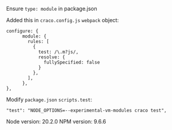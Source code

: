 
Ensure `type: module` in package.json


Added this in `craco.config.js` `webpack` object:

```
configure: {
      module: {
        rules: [
          {
            test: /\.m?js/,
            resolve: {
              fullySpecified: false
            }
          },
        ],
      },
},
```


Modify `package.json` `scripts.test`:

```
"test": "NODE_OPTIONS=--experimental-vm-modules craco test",
```


Node version: 20.2.0
NPM version: 9.6.6